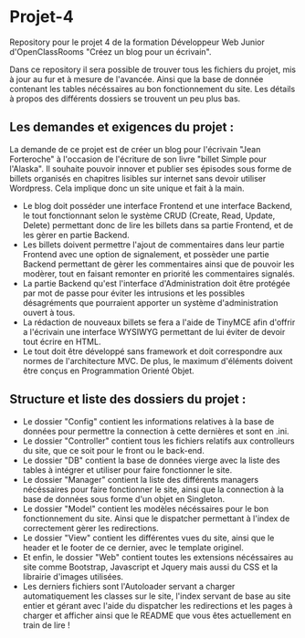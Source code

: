 # Projet-4

Repository pour le projet 4 de la formation Développeur Web Junior d'OpenClassRooms "Créez un blog pour un écrivain".


Dans ce repository il sera possible de trouver tous les fichiers du projet, mis à jour au fur et à mesure de l'avancée. Ainsi que la base de donnée contenant les tables nécéssaires au bon fonctionnement du site. Les détails à propos des différents dossiers se trouvent un peu plus bas.


## Les demandes et exigences du projet :

La demande de ce projet est de créer un blog pour l'écrivain "Jean Forteroche" à l'occasion de l'écriture de son livre "billet Simple pour l'Alaska". Il souhaite pouvoir innover et publier ses épisodes sous forme de billets organisés en chapitres lisibles sur internet sans devoir utiliser Wordpress. Cela implique donc un site unique et fait à la main.

- Le blog doit posséder une interface Frontend et une interface Backend, le tout fonctionnant selon le système CRUD (Create, Read, Update, Delete) permettant donc de lire les billets dans sa partie Frontend, et de les gèrer en partie Backend.
- Les billets doivent permettre l'ajout de commentaires dans leur partie Frontend avec une option de signalement, et possèder une partie Backend permettant de gèrer les commentaires ainsi que de pouvoir les modèrer, tout en faisant remonter en priorité les commentaires signalés.
- La partie Backend qu'est l'interface d'Administration doit être protégée par mot de passe pour éviter les intrusions et les possibles désagréments que pourraient apporter un système d'administration ouvert à tous.
- La rédaction de nouveaux billets se fera a l'aide de TinyMCE afin d'offrir a l'écrivain une interface WYSIWYG permettant de lui éviter de devoir tout écrire en HTML.
- Le tout doit être développé sans framework et doit correspondre aux normes de l'architecture MVC. De plus, le maximum d'éléments doivent être conçus en Programmation Orienté Objet.


## Structure et liste des dossiers du projet :


- Le dossier "Config" contient les informations relatives à la base de données pour permettre la connection à cette dernières et sont en .ini.
- Le dossier "Controller" contient tous les fichiers relatifs aux controlleurs du site, que ce soit pour le front ou le back-end. 
- Le dossier "DB" contient la base de données vierge avec la liste des tables à intégrer et utiliser pour faire fonctionner le site. 
- Le dossier "Manager" contient la liste des différents managers nécéssaires pour faire fonctionner le site, ainsi que la connection à la base de données sous forme d'un objet en Singleton.
- Le dossier "Model" contient les modèles nécéssaires pour le bon fonctionnement du site. Ainsi que le dispatcher permettant à l'index de correctement gèrer les redirections.
- Le dossier "View" contient les différentes vues du site, ainsi que le header et le footer de ce dernier, avec le template originel.
- Et enfin, le dossier "Web" contient toutes les extensions nécéssaires au site comme Bootstrap, Javascript et Jquery mais aussi du CSS et la librairie d'images utilisées.
- Les derniers fichiers sont l'Autoloader servant a charger automatiquement les classes sur le site, l'index servant de base au site entier et gérant avec l'aide du dispatcher les redirections et les pages à charger et afficher ainsi que le README que vous êtes actuellement en train de lire !